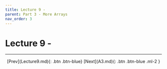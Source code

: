 ```yaml
---
title: Lecture 9 -
parent: Part 3 - More Arrays
nav_order: 3
---
```


# Lecture 9 -

***

<span class="fs-4" style="text-align:center; display:block">
[Prev](Lecture9.md){: .btn .btn-blue}
[Next](A3.md){: .btn .btn-blue .ml-2 }
</span>